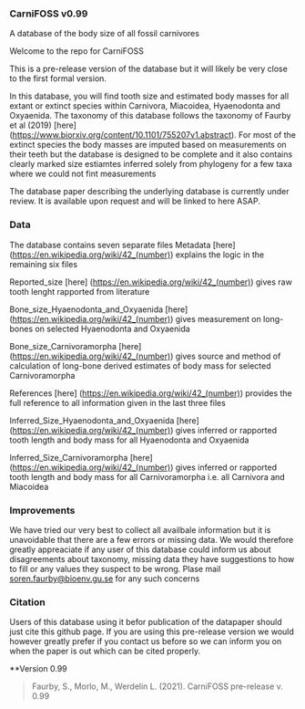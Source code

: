 ### CarniFOSS v0.99
A database of the body size of all fossil carnivores 

Welcome to the repo for CarniFOSS

This is a pre-release version of the database but it will likely be very close to the first formal version. 

In this database, you will find tooth size and estimated body masses for all extant or extinct species within Carnivora, Miacoidea, Hyaenodonta and Oxyaenida. The taxonomy of this database follows the taxonomy of Faurby et al (2019) [here] (https://www.biorxiv.org/content/10.1101/755207v1.abstract). For most of the extinct species the body masses are imputed based on measurements on their teeth but the database is designed to be complete and it also contains clearly marked size estiamtes inferred solely from phylogeny for a few taxa where we could not fint measurements 

The database paper describing the underlying database is currently under review. It is available upon request and will be linked to here ASAP. 

### Data
The database contains seven separate files 
Metadata [here] (https://en.wikipedia.org/wiki/42_(number)) explains the logic in the remaining six files

Reported_size [here] (https://en.wikipedia.org/wiki/42_(number)) gives raw tooth lenght rapported from literature

Bone_size_Hyaenodonta_and_Oxyaenida [here] (https://en.wikipedia.org/wiki/42_(number)) gives measurement on long-bones on selected Hyaenodonta and Oxyaenida

Bone_size_Carnivoramorpha [here] (https://en.wikipedia.org/wiki/42_(number)) gives source and method of calculation of long-bone derived estimates of body mass for selected Carnivoramorpha

References [here] (https://en.wikipedia.org/wiki/42_(number)) provides the full reference to all information given in the last three files

Inferred_Size_Hyaenodonta_and_Oxyaenida [here] (https://en.wikipedia.org/wiki/42_(number)) gives inferred or rapported tooth length and body mass for all Hyaenodonta and Oxyaenida


Inferred_Size_Carnivoramorpha [here] (https://en.wikipedia.org/wiki/42_(number)) gives inferred or rapported tooth length and body mass for all Carnivoramorpha i.e. all  Carnivora and Miacoidea

### Improvements
We have tried our very best to collect all availbale information but it is unavoidable that there are a few errors or missing data. We would therefore greatly appreaciate if any user of this database could inform us about disagreements about taxonomy, missing data they have suggestions to how to fill or any values they suspect to be wrong. Plase mail soren.faurby@bioenv.gu.se for any such concerns   


### Citation
Users of this database using it befor publication of the datapaper should just cite this github page. If you are using this pre-release version we would however greatly prefer if you contact us before so we can inform you on when the paper is out which can be cited properly.

**Version 0.99
> Faurby, S., Morlo, M., Werdelin L. (2021). CarniFOSS pre-release v. 0.99
